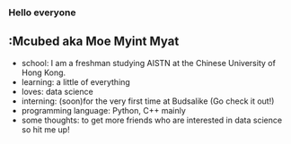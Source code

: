 ### Hello everyone

## :Mcubed aka Moe Myint Myat
- school: I am a freshman studying AISTN at the Chinese University of Hong Kong.
- learning: a little of everything 
- loves: data science
- interning: (soon)for the very first time at Budsalike (Go check it out!) 
- programming language: Python, C++ mainly
- some thoughts: to get more friends who are interested in data science so hit me up!
